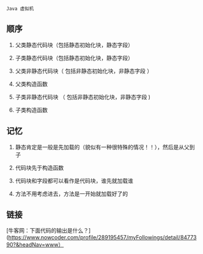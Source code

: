 `Java 虚拟机`

## 顺序

1. 父类静态代码块（包括静态初始化块，静态字段）

2. 子类静态代码块（包括静态初始化块，静态字段）
3. 父类非静态代码块（ 包括非静态初始化块，非静态字段 ）
4. 父类构造函数
5. 子类非静态代码块 （ 包括非静态初始化块，非静态字段 )
6. 子类构造函数


## 记忆

1. 静态肯定是一般是先加载的（貌似有一种很特殊的情况！！），然后是从父到子

2. 代码块先于构造函数
3. 代码块和字段都可以看作是代码块，谁先就加载谁
4. 方法不用考虑进去，方法是一开始就加载好了的

## 链接

[牛客网：下面代码的输出是什么？](https://www.nowcoder.com/profile/289195457/myFollowings/detail/8477390?&headNav=www）